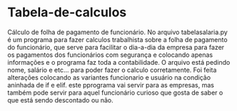 # Tabela-de-calculos
Cálculo de folha de pagamento de funcionário.
No arquivo tabelasalaria.py é um programa para fazer calculos trabalhista sobre a folha de pagamento do funcionário, que serve para facilitar o dia-a-dia da empresa para fazer os pagamentos dos funcionários com segurança e colocando apenas informações e o programa faz toda a contabilidade.
O arquivo está pedindo nome, salário e etc... para poder fazer o calculo corretamente.
Foi feita alterações colocando as variantes funcionario e usuário na condição aninhada de if e elif.
este pprograma vai servir para as empresas, mas também pode servir para aquel funcionário curioso que gosta de saber o que está sendo descontado ou não.
